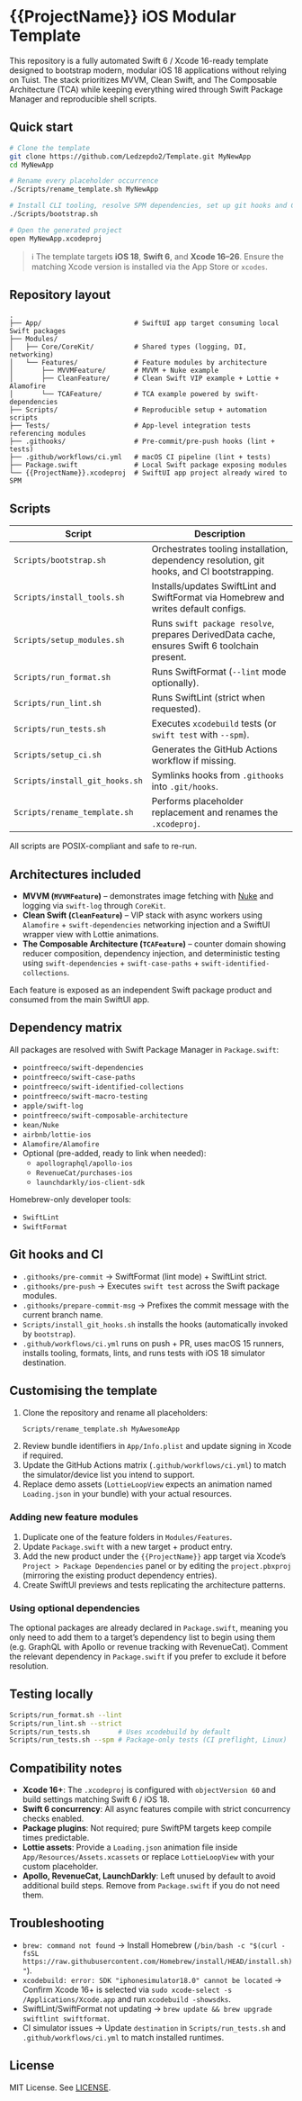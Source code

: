 # {{ProjectName}} iOS Modular Template

This repository is a fully automated Swift 6 / Xcode 16-ready template designed to bootstrap modern, modular iOS 18 applications without relying on Tuist. The stack prioritizes MVVM, Clean Swift, and The Composable Architecture (TCA) while keeping everything wired through Swift Package Manager and reproducible shell scripts.

## Quick start

```bash
# Clone the template
git clone https://github.com/Ledzepdo2/Template.git MyNewApp
cd MyNewApp

# Rename every placeholder occurrence
./Scripts/rename_template.sh MyNewApp

# Install CLI tooling, resolve SPM dependencies, set up git hooks and CI
./Scripts/bootstrap.sh

# Open the generated project
open MyNewApp.xcodeproj
```

> ℹ️ The template targets **iOS 18**, **Swift 6**, and **Xcode 16–26**. Ensure the matching Xcode version is installed via the App Store or `xcodes`.

## Repository layout

```
.
├── App/                       # SwiftUI app target consuming local Swift packages
├── Modules/
│   ├── Core/CoreKit/          # Shared types (logging, DI, networking)
│   └── Features/              # Feature modules by architecture
│       ├── MVVMFeature/       # MVVM + Nuke example
│       ├── CleanFeature/      # Clean Swift VIP example + Lottie + Alamofire
│       └── TCAFeature/        # TCA example powered by swift-dependencies
├── Scripts/                   # Reproducible setup + automation scripts
├── Tests/                     # App-level integration tests referencing modules
├── .githooks/                 # Pre-commit/pre-push hooks (lint + tests)
├── .github/workflows/ci.yml   # macOS CI pipeline (lint + tests)
├── Package.swift              # Local Swift package exposing modules
└── {{ProjectName}}.xcodeproj  # SwiftUI app project already wired to SPM
```

## Scripts

| Script | Description |
| --- | --- |
| `Scripts/bootstrap.sh` | Orchestrates tooling installation, dependency resolution, git hooks, and CI bootstrapping. |
| `Scripts/install_tools.sh` | Installs/updates SwiftLint and SwiftFormat via Homebrew and writes default configs. |
| `Scripts/setup_modules.sh` | Runs `swift package resolve`, prepares DerivedData cache, ensures Swift 6 toolchain present. |
| `Scripts/run_format.sh` | Runs SwiftFormat (`--lint` mode optionally). |
| `Scripts/run_lint.sh` | Runs SwiftLint (strict when requested). |
| `Scripts/run_tests.sh` | Executes `xcodebuild` tests (or `swift test` with `--spm`). |
| `Scripts/setup_ci.sh` | Generates the GitHub Actions workflow if missing. |
| `Scripts/install_git_hooks.sh` | Symlinks hooks from `.githooks` into `.git/hooks`. |
| `Scripts/rename_template.sh` | Performs placeholder replacement and renames the `.xcodeproj`. |

All scripts are POSIX-compliant and safe to re-run.

## Architectures included

- **MVVM (`MVVMFeature`)** – demonstrates image fetching with [Nuke](https://github.com/kean/Nuke) and logging via `swift-log` through `CoreKit`.
- **Clean Swift (`CleanFeature`)** – VIP stack with async workers using `Alamofire` + `swift-dependencies` networking injection and a SwiftUI wrapper view with Lottie animations.
- **The Composable Architecture (`TCAFeature`)** – counter domain showing reducer composition, dependency injection, and deterministic testing using `swift-dependencies` + `swift-case-paths` + `swift-identified-collections`.

Each feature is exposed as an independent Swift package product and consumed from the main SwiftUI app.

## Dependency matrix

All packages are resolved with Swift Package Manager in `Package.swift`:

- `pointfreeco/swift-dependencies`
- `pointfreeco/swift-case-paths`
- `pointfreeco/swift-identified-collections`
- `pointfreeco/swift-macro-testing`
- `apple/swift-log`
- `pointfreeco/swift-composable-architecture`
- `kean/Nuke`
- `airbnb/lottie-ios`
- `Alamofire/Alamofire`
- Optional (pre-added, ready to link when needed):
  - `apollographql/apollo-ios`
  - `RevenueCat/purchases-ios`
  - `launchdarkly/ios-client-sdk`

Homebrew-only developer tools:

- `SwiftLint`
- `SwiftFormat`

## Git hooks and CI

- `.githooks/pre-commit` → SwiftFormat (lint mode) + SwiftLint strict.
- `.githooks/pre-push` → Executes `swift test` across the Swift package modules.
- `.githooks/prepare-commit-msg` → Prefixes the commit message with the current branch name.
- `Scripts/install_git_hooks.sh` installs the hooks (automatically invoked by `bootstrap`).
- `.github/workflows/ci.yml` runs on push + PR, uses macOS 15 runners, installs tooling, formats, lints, and runs tests with iOS 18 simulator destination.

## Customising the template

1. Clone the repository and rename all placeholders:
   ```bash
   Scripts/rename_template.sh MyAwesomeApp
   ```
2. Review bundle identifiers in `App/Info.plist` and update signing in Xcode if required.
3. Update the GitHub Actions matrix (`.github/workflows/ci.yml`) to match the simulator/device list you intend to support.
4. Replace demo assets (`LottieLoopView` expects an animation named `Loading.json` in your bundle) with your actual resources.

### Adding new feature modules

1. Duplicate one of the feature folders in `Modules/Features`.
2. Update `Package.swift` with a new target + product entry.
3. Add the new product under the `{{ProjectName}}` app target via Xcode’s `Project > Package Dependencies` panel or by editing the `project.pbxproj` (mirroring the existing product dependency entries).
4. Create SwiftUI previews and tests replicating the architecture patterns.

### Using optional dependencies

The optional packages are already declared in `Package.swift`, meaning you only need to add them to a target’s dependency list to begin using them (e.g. GraphQL with Apollo or revenue tracking with RevenueCat). Comment the relevant dependency in `Package.swift` if you prefer to exclude it before resolution.

## Testing locally

```bash
Scripts/run_format.sh --lint
Scripts/run_lint.sh --strict
Scripts/run_tests.sh       # Uses xcodebuild by default
Scripts/run_tests.sh --spm # Package-only tests (CI preflight, Linux)
```

## Compatibility notes

- **Xcode 16+**: The `.xcodeproj` is configured with `objectVersion 60` and build settings matching Swift 6 / iOS 18.
- **Swift 6 concurrency**: All async features compile with strict concurrency checks enabled.
- **Package plugins**: Not required; pure SwiftPM targets keep compile times predictable.
- **Lottie assets**: Provide a `Loading.json` animation file inside `App/Resources/Assets.xcassets` or replace `LottieLoopView` with your custom placeholder.
- **Apollo, RevenueCat, LaunchDarkly**: Left unused by default to avoid additional build steps. Remove from `Package.swift` if you do not need them.

## Troubleshooting

- `brew: command not found` → Install Homebrew (`/bin/bash -c "$(curl -fsSL https://raw.githubusercontent.com/Homebrew/install/HEAD/install.sh)"`).
- `xcodebuild: error: SDK "iphonesimulator18.0" cannot be located` → Confirm Xcode 16+ is selected via `sudo xcode-select -s /Applications/Xcode.app` and run `xcodebuild -showsdks`.
- SwiftLint/SwiftFormat not updating → `brew update && brew upgrade swiftlint swiftformat`.
- CI simulator issues → Update `destination` in `Scripts/run_tests.sh` and `.github/workflows/ci.yml` to match installed runtimes.

## License

MIT License. See [LICENSE](LICENSE).

